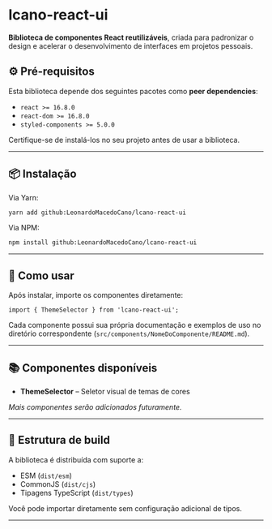 # lcano-react-ui

**Biblioteca de componentes React reutilizáveis**, criada para padronizar o design e acelerar o desenvolvimento de interfaces em projetos pessoais.

## ⚙️ Pré-requisitos

Esta biblioteca depende dos seguintes pacotes como **peer dependencies**:

- `react >= 16.8.0`
- `react-dom >= 16.8.0`
- `styled-components >= 5.0.0`

Certifique-se de instalá-los no seu projeto antes de usar a biblioteca.

---

## 📦 Instalação

Via Yarn:

```bash
yarn add github:LeonardoMacedoCano/lcano-react-ui
````

Via NPM:

```bash
npm install github:LeonardoMacedoCano/lcano-react-ui
```

---

## 🚀 Como usar

Após instalar, importe os componentes diretamente:

```tsx
import { ThemeSelector } from 'lcano-react-ui';
```

Cada componente possui sua própria documentação e exemplos de uso no diretório correspondente (`src/components/NomeDoComponente/README.md`).

---

## 📚 Componentes disponíveis

* **ThemeSelector** – Seletor visual de temas de cores

*Mais componentes serão adicionados futuramente.*

---

## 📁 Estrutura de build

A biblioteca é distribuída com suporte a:

* ESM (`dist/esm`)
* CommonJS (`dist/cjs`)
* Tipagens TypeScript (`dist/types`)

Você pode importar diretamente sem configuração adicional de tipos.

---
